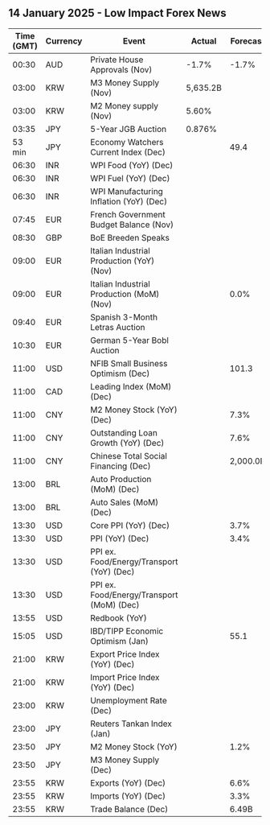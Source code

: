 ## 14 January 2025 - Low Impact Forex News

| Time (GMT) | Currency | Event | Actual | Forecast | Previous |
|------|----------|-------|--------|----------|----------|
| 00:30 | AUD | Private House Approvals (Nov) | -1.7% | -1.7% | -4.0% |
| 03:00 | KRW | M3 Money Supply (Nov) | 5,635.2B |  | 5,584.9B |
| 03:00 | KRW | M2 Money supply (Nov) | 5.60% |  | 6.10% |
| 03:35 | JPY | 5-Year JGB Auction | 0.876% |  | 0.734% |
| 53 min | JPY | Economy Watchers Current Index (Dec) |  | 49.4 | 49.4 |
| 06:30 | INR | WPI Food (YoY) (Dec) |  |  | 8.63% |
| 06:30 | INR | WPI Fuel (YoY) (Dec) |  |  | -5.83% |
| 06:30 | INR | WPI Manufacturing Inflation (YoY) (Dec) |  |  | 2.00% |
| 07:45 | EUR | French Government Budget Balance (Nov) |  |  | -157.4B |
| 08:30 | GBP | BoE Breeden Speaks |  |  |  |
| 09:00 | EUR | Italian Industrial Production (YoY) (Nov) |  |  | -3.6% |
| 09:00 | EUR | Italian Industrial Production (MoM) (Nov) |  | 0.0% | 0.0% |
| 09:40 | EUR | Spanish 3-Month Letras Auction |  |  | 2.567% |
| 10:30 | EUR | German 5-Year Bobl Auction |  |  | 2.040% |
| 11:00 | USD | NFIB Small Business Optimism (Dec) |  | 101.3 | 101.7 |
| 11:00 | CAD | Leading Index (MoM) (Dec) |  |  | 0.28% |
| 11:00 | CNY | M2 Money Stock (YoY) (Dec) |  | 7.3% | 7.1% |
| 11:00 | CNY | Outstanding Loan Growth (YoY) (Dec) |  | 7.6% | 7.7% |
| 11:00 | CNY | Chinese Total Social Financing (Dec) |  | 2,000.0B | 2,340.0B |
| 13:00 | BRL | Auto Production (MoM) (Dec) |  |  | -5.2% |
| 13:00 | BRL | Auto Sales (MoM) (Dec) |  |  | -4.5% |
| 13:30 | USD | Core PPI (YoY) (Dec) |  | 3.7% | 3.4% |
| 13:30 | USD | PPI (YoY) (Dec) |  | 3.4% | 3.0% |
| 13:30 | USD | PPI ex. Food/Energy/Transport (YoY) (Dec) |  |  | 3.5% |
| 13:30 | USD | PPI ex. Food/Energy/Transport (MoM) (Dec) |  |  | 0.1% |
| 13:55 | USD | Redbook (YoY) |  |  | 6.8% |
| 15:05 | USD | IBD/TIPP Economic Optimism (Jan) |  | 55.1 | 54.0 |
| 21:00 | KRW | Export Price Index (YoY) (Dec) |  |  | 7.0% |
| 21:00 | KRW | Import Price Index (YoY) (Dec) |  |  | 3.0% |
| 23:00 | KRW | Unemployment Rate (Dec) |  |  | 2.7% |
| 23:00 | JPY | Reuters Tankan Index (Jan) |  |  | -1 |
| 23:50 | JPY | M2 Money Stock (YoY) |  | 1.2% | 1.2% |
| 23:50 | JPY | M3 Money Supply (Dec) |  |  | 2,186.7B |
| 23:55 | KRW | Exports (YoY) (Dec) |  | 6.6% | 1.4% |
| 23:55 | KRW | Imports (YoY) (Dec) |  | 3.3% | -2.4% |
| 23:55 | KRW | Trade Balance (Dec) |  | 6.49B | 5.59B |
